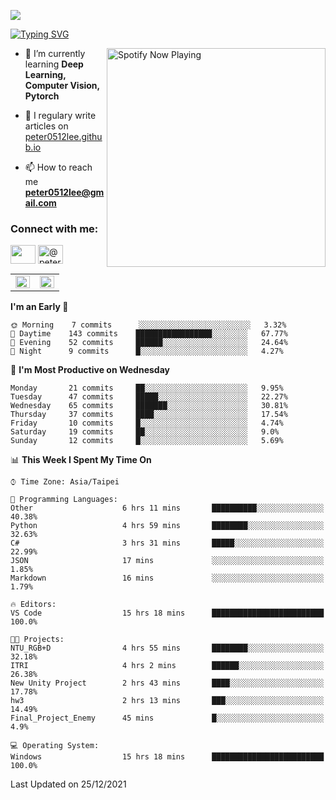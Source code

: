 ![](https://komarev.com/ghpvc/?username=peter0512lee&color=ff69b4)

[![Typing SVG](https://readme-typing-svg.herokuapp.com?color=F742BA&size=22&lines=Hi!+I'm+JYL)](https://git.io/typing-svg)

[<img src="https://spotify-now-playing.peter0512lee.vercel.app/api/spotify-playing" alt="Spotify Now Playing" width="350" align="right" />](https://open.spotify.com/user/21iyoswqgnkoe7peuesmqnhgy)

- 🌱 I’m currently learning **Deep Learning, Computer Vision, Pytorch**

- 📝 I regulary write articles on [peter0512lee.github.io](https://peter0512lee.github.io/)

- 📫 How to reach me **peter0512lee@gmail.com**

<h3 align="left">Connect with me:</h3>
<p align="left">
<a href="https://linkedin.com/in/jie-ying-li-b43a1416b" target="blank"><img align="center" src="https://raw.githubusercontent.com/rahuldkjain/github-profile-readme-generator/master/src/images/icons/Social/linked-in-alt.svg" height="30" width="40" /></a>
<!-- <a href="https://fb.com/peter0512lee" target="blank"><img align="center" src="https://raw.githubusercontent.com/rahuldkjain/github-profile-readme-generator/master/src/images/icons/Social/facebook.svg" alt="peter0512lee" height="30" width="40" /></a> -->
<!-- <a href="https://instagram.com/etiquette_ying" target="blank"><img align="center" src="https://raw.githubusercontent.com/rahuldkjain/github-profile-readme-generator/master/src/images/icons/Social/instagram.svg" alt="etiquette_ying" height="30" width="40" /></a> -->
<a href="https://medium.com/@peter0512lee" target="blank"><img align="center" src="https://raw.githubusercontent.com/rahuldkjain/github-profile-readme-generator/master/src/images/icons/Social/medium.svg" alt="@peter0512lee" height="30" width="40" /></a>
</p>

<table><tr><td valign="top" width="50%">

<img src="https://github-readme-stats.vercel.app/api?username=peter0512lee&hide_border=true&show_icons=true&locale=en" align="left" style="width: 100%" />

</td><td valign="top" width="50%">

<img src="https://github-readme-stats.vercel.app/api/top-langs?username=peter0512lee&hide_border=true&show_icons=true&locale=en&layout=compact" align="left" style="width: 100%" />

</td></tr></table>  

<!--START_SECTION:waka-->
**I'm an Early 🐤** 

```text
🌞 Morning    7 commits      ░░░░░░░░░░░░░░░░░░░░░░░░░   3.32% 
🌆 Daytime    143 commits    █████████████████░░░░░░░░   67.77% 
🌃 Evening    52 commits     ██████░░░░░░░░░░░░░░░░░░░   24.64% 
🌙 Night      9 commits      █░░░░░░░░░░░░░░░░░░░░░░░░   4.27%

```
📅 **I'm Most Productive on Wednesday** 

```text
Monday       21 commits     ██░░░░░░░░░░░░░░░░░░░░░░░   9.95% 
Tuesday      47 commits     █████░░░░░░░░░░░░░░░░░░░░   22.27% 
Wednesday    65 commits     ███████░░░░░░░░░░░░░░░░░░   30.81% 
Thursday     37 commits     ████░░░░░░░░░░░░░░░░░░░░░   17.54% 
Friday       10 commits     █░░░░░░░░░░░░░░░░░░░░░░░░   4.74% 
Saturday     19 commits     ██░░░░░░░░░░░░░░░░░░░░░░░   9.0% 
Sunday       12 commits     █░░░░░░░░░░░░░░░░░░░░░░░░   5.69%

```


📊 **This Week I Spent My Time On** 

```text
⌚︎ Time Zone: Asia/Taipei

💬 Programming Languages: 
Other                    6 hrs 11 mins       ██████████░░░░░░░░░░░░░░░   40.38% 
Python                   4 hrs 59 mins       ████████░░░░░░░░░░░░░░░░░   32.63% 
C#                       3 hrs 31 mins       █████░░░░░░░░░░░░░░░░░░░░   22.99% 
JSON                     17 mins             ░░░░░░░░░░░░░░░░░░░░░░░░░   1.85% 
Markdown                 16 mins             ░░░░░░░░░░░░░░░░░░░░░░░░░   1.79%

🔥 Editors: 
VS Code                  15 hrs 18 mins      █████████████████████████   100.0%

🐱‍💻 Projects: 
NTU_RGB+D                4 hrs 55 mins       ████████░░░░░░░░░░░░░░░░░   32.18% 
ITRI                     4 hrs 2 mins        ██████░░░░░░░░░░░░░░░░░░░   26.38% 
New Unity Project        2 hrs 43 mins       ████░░░░░░░░░░░░░░░░░░░░░   17.78% 
hw3                      2 hrs 13 mins       ███░░░░░░░░░░░░░░░░░░░░░░   14.49% 
Final_Project_Enemy      45 mins             █░░░░░░░░░░░░░░░░░░░░░░░░   4.9%

💻 Operating System: 
Windows                  15 hrs 18 mins      █████████████████████████   100.0%

```


 Last Updated on 25/12/2021
<!--END_SECTION:waka-->


<!--
**peter0512lee/peter0512lee** is a ✨ _special_ ✨ repository because its `README.md` (this file) appears on your GitHub profile.

